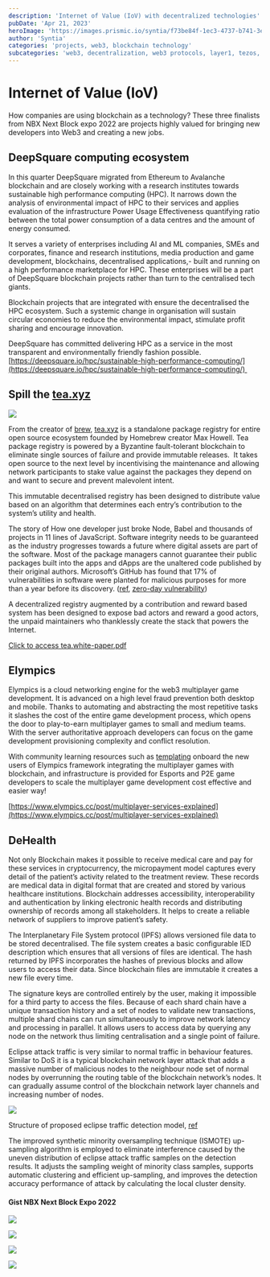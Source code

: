 ```yaml
---
description: 'Internet of Value (IoV) with decentralized technologies'
pubDate: 'Apr 21, 2023'
heroImage: 'https://images.prismic.io/syntia/f73be84f-1ec3-4737-b741-3eb1670ad198_1451813.fig_.002.png?auto=compress,format'
author: 'Syntia'
categories: 'projects, web3, blockchain technology'
subcategories: 'web3, decentralization, web3 protocols, layer1, tezos, solana, avalanche, ethereum, threshold signature, layer2 scaling, blockchain scaling, startups'
---
```


# **Internet of Value (IoV)**

  
How companies are using blockchain as a technology? These three finalists from NBX Next Block expo 2022 are projects highly valued for bringing new developers into Web3 and creating a new jobs.

## **DeepSquare computing ecosystem**

In this quarter DeepSquare migrated from Ethereum to Avalanche blockchain and are closely working with a research institutes towards sustainable high performance computing (HPC). It narrows down the analysis of environmental impact of HPC to their services and applies evaluation of the infrastructure Power Usage Effectiveness quantifying ratio between the total power consumption of a data centres and the amount of energy consumed.

It serves a variety of enterprises including AI and ML companies, SMEs and corporates, finance and research institutions, media production and game development, blockchains, decentralised applications,- built and running on a high performance marketplace for HPC. These enterprises will be a part of DeepSquare blockchain projects rather than turn to the centralised tech giants.

Blockchain projects that are integrated with ensure the decentralised the HPC ecosystem. Such a systemic change in organisation will sustain circular economies to reduce the environmental impact, stimulate profit sharing and encourage innovation.

DeepSquare has committed delivering HPC as a service in the most transparent and environmentally friendly fashion possible.  
[https://deepsquare.io/hpc/sustainable-high-performance-computing/](https://deepsquare.io/hpc/sustainable-high-performance-computing/) 

## **Spill the** [tea.xyz](//tea.xyz)

![](https://images.prismic.io/syntia/264576d0-e811-4d7a-a981-c4b3e433cc89_0_ttqemzpukyxk8mgo.png?auto=compress,format)

From the creator of [brew](https://brew.sh/), [tea.xyz](//tea.xyz) is a standalone package registry for entire open source ecosystem founded by Homebrew creator Max Howell. Tea package registry is powered by a Byzantine fault-tolerant blockchain to eliminate single sources of failure and provide immutable releases.  It takes open source to the next level by incentivising the maintenance and allowing network participants to stake value against the packages they depend on and want to secure and prevent malevolent intent.

This immutable decentralised registry has been designed to distribute value based on an algorithm that determines each entry’s contribution to the system’s utility and health.

The story of How one developer just broke Node, Babel and thousands of projects in 11 lines of JavaScript. Software integrity needs to be guaranteed as the industry progresses towards a future where digital assets are part of the software. Most of the package managers cannot guarantee their public packages built into the apps and dApps are the unaltered code published by their original authors. Microsoft’s GitHub has found that 17% of vulnerabilities in software were planted for malicious purposes for more than a year before its discovery. ([ref](https://www.zdnet.com/article/open-source-software-how-many-bugs-are-hidden-there-on-purpose/), [zero-day vulnerability](https://threatpost.com/backdoor-found-in-utility-for-linux/147581/))

A decentralized registry augmented by a contribution and reward based system has been designed to expose bad actors and reward a good actors, the unpaid maintainers who thanklessly create the stack that powers the Internet. 

[Click to access tea.white-paper.pdf](https://tea.xyz/tea.white-paper.pdf)

## **Elympics**

Elympics is a cloud networking engine for the web3 multiplayer game development. It is advanced on a high level fraud prevention both desktop and mobile. Thanks to automating and abstracting the most repetitive tasks it slashes the cost of the entire game development process, which opens the door to play-to-earn multiplayer games to small and medium teams. With the server authoritative approach developers can focus on the game development provisioning complexity and conflict resolution.

With community learning resources such as [templating](https://github.com/Elympics/Elympics-Shooter#elympics-shooter-template) onboard the new users of Elympics framework integrating the multiplayer games with blockchain, and infrastructure is provided for Esports and P2E game developers to scale the multiplayer game development cost effective and easier way!

[https://www.elympics.cc/post/multiplayer-services-explained](https://www.elympics.cc/post/multiplayer-services-explained)

## **DeHealth**

Not only Blockchain makes it possible to receive medical care and pay for these services in cryptocurrency, the micropayment model captures every detail of the patient’s activity related to the treatment review. These records are medical data in digital format that are created and stored by various healthcare institutions. Blockchain addresses accessibility, interoperability and authentication by linking electronic health records and distributing ownership of records among all stakeholders. It helps to create a reliable network of suppliers to improve patient’s safety. 

The Interplanetary File System protocol (IPFS) allows versioned file data to be stored decentralised. The file system creates a basic configurable IED description which ensures that all versions of files are identical. The hash returned by IPFS incorporates the hashes of previous blocks and allow users to access their data. Since blockchain files are immutable it creates a new file every time.

The signature keys are controlled entirely by the user, making it impossible for a third party to access the files. Because of each shard chain have a unique transaction history and a set of nodes to validate new transactions, multiple shard chains can run simultaneously to improve network latency and processing in parallel. It allows users to access data by querying any node on the network thus limiting centralisation and a single point of failure.

Eclipse attack traffic is very similar to normal traffic in behaviour features. Similar to DoS it is a typical blockchain network layer attack that adds a massive number of malicious nodes to the neighbour node set of normal nodes by overrunning the routing table of the blockchain network’s nodes. It can gradually assume control of the blockchain network layer channels and increasing number of nodes.

![](https://images.prismic.io/syntia/f73be84f-1ec3-4737-b741-3eb1670ad198_1451813.fig_.002.png?auto=compress,format)

Structure of proposed eclipse traffic detection model, [ref](https://www.hindawi.com/journals/wcmc/2022/1451813/)

The improved synthetic minority oversampling technique (ISMOTE) up-sampling algorithm is employed to eliminate interference caused by the uneven distribution of eclipse attack traffic samples on the detection results. It adjusts the sampling weight of minority class samples, supports automatic clustering and efficient up-sampling, and improves the detection accuracy performance of attack by calculating the local cluster density.

#### **Gist NBX Next Block Expo 2022**

![](https://images.prismic.io/syntia/55273aa8-d9fc-4743-9a74-7615fdf211f9_img_20221124_111402.jpg?auto=compress,format)

![](https://images.prismic.io/syntia/c0b84403-7c8e-4f52-89b4-68ae3abfe8bf_img_20221124_112121.jpg?auto=compress,format)

![](https://images.prismic.io/syntia/52a00864-20f3-4cfd-8852-1f484433a6c4_img_20221124_110815.jpg?auto=compress,format)

![](https://images.prismic.io/syntia/65266288-0f15-4922-bed3-fa6f56056c02_img_20221124_162941.jpg?auto=compress,format)